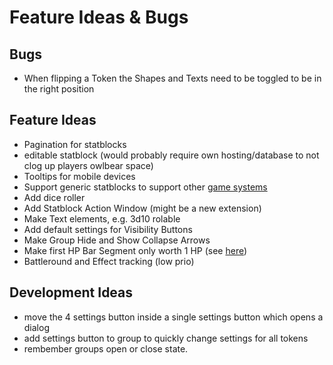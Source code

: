 # Feature Ideas & Bugs

## Bugs

+ When flipping a Token the Shapes and Texts need to be toggled to be in the right position

## Feature Ideas

+ Pagination for statblocks
+ editable statblock (would probably require own hosting/database to not clog up players owlbear space)
+ Tooltips for mobile devices
+ Support generic statblocks to support other [game systems](https://discord.com/channels/795808973743194152/1157319743196364971/1157319743196364971)
+ Add dice roller
+ Add Statblock Action Window (might be a new extension)
+ Make Text elements, e.g. 3d10 rolable
+ Add default settings for Visibility Buttons
+ Make Group Hide and Show Collapse Arrows
+ Make first HP Bar Segment only worth 1 HP (see [here](https://github.com/kamejosh/owlbear-hp-tracker/issues/23))
+ Battleround and Effect tracking (low prio)

## Development Ideas

+ move the 4 settings button inside a single settings button which opens a dialog
+ add settings button to group to quickly change settings for all tokens
+ rembember groups open or close state.